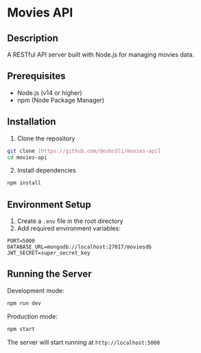 # Movies API

## Description

A RESTful API server built with Node.js for managing movies data.

## Prerequisites

- Node.js (v14 or higher)
- npm (Node Package Manager)

## Installation

1. Clone the repository

```bash
git clone [https://github.com/devbn3li/movies-api]
cd movies-api
```

2. Install dependencies

```bash
npm install
```

## Environment Setup

1. Create a `.env` file in the root directory
2. Add required environment variables:

``` plain
PORT=5000
DATABASE_URL=mongodb://localhost:27017/moviesdb
JWT_SECRET=super_secret_key
```

## Running the Server

Development mode:

```bash
npm run dev
```

Production mode:

```bash
npm start
```

The server will start running at `http://localhost:5000`
